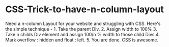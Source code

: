 CSS-Trick-to-have-n-column-layout
=================================

Need a n-column Layout for your website and struggling with CSS. Here's the simple technique - 1. Take the parent Div. 2. Assign width to 100% 3. Take n childs Div element and assign 100/n % width to those child Divs.4. Mark overflow : hidden and float : left. 5. You are done. CSS is awesome.
